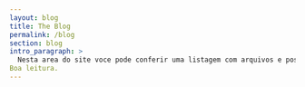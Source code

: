 ```yaml
---
layout: blog
title: The Blog
permalink: /blog
section: blog
intro_paragraph: >
  Nesta area do site voce pode conferir uma listagem com arquivos e posts de todo o blog em modo resumido 
Boa leitura.
---
```


